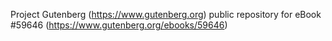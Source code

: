 Project Gutenberg (https://www.gutenberg.org) public repository for
eBook #59646 (https://www.gutenberg.org/ebooks/59646)
